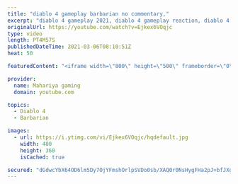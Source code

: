 ```yaml
---
title: "diablo 4 gameplay barbarian no commentary,"
excerpt: "diablo 4 gameplay 2021, diablo 4 gameplay reaction, diablo 4 gameplay 4k, diablo 4 gameplay android, diablo 4 gameplay barbarian, diablo 4 gameplay ..."
originalUrl: https://youtube.com/watch?v=Ejkex6VOqjc
type: video
length: PT4M57S
publishedDateTime: 2021-03-06T08:10:51Z
heat: 50

featuredContent: "<iframe width=\"800\" height=\"500\" frameborder=\"0\" src=\"https://www.youtube.com/embed/Ejkex6VOqjc\" allow=\"accelerometer; autoplay; encrypted-media; gyroscope; picture-in-picture\" allowfullscreen></iframe>"

provider:
  name: Mahariya gaming
  domain: youtube.com

topics:
  - Diablo 4
  - Barbarian

images:
  - url: https://i.ytimg.com/vi/Ejkex6VOqjc/hqdefault.jpg
    width: 480
    height: 360
    isCached: true

secured: "dGdwcYbX64OD6lm5Dy7OjYFmshOrlpSVDo0sb/XAQ0r0NsHygFHa2pJ+bfJXgIzjw67FUcrb64B40zzHKFvsP/LU9EUuAd7QxrzzG85WlQT5yJhOhZxMxO5Zccofzy0cLmbMKMQIGR+pG3KF3WH7wV0WlGjJ+cA/wh04GH1YOBR8AEpKSK2UoyqUFor4TQOmELSm/CA63Qbog1nrvARQ3hCxAfURnzde4ydIpeVZ4dWguM+VU8HPWGG67G731kxboX/ssa3a4qSOiFv9v8R2ibolu7tNdEqrv7iElYQhShwDw1JLk30BT4n7RCYHRIyaF6ASNrcv4Qkls/t+n+5a9DZAZ5pHajNkbN3oHncZEUEr1X7HjJspTgmlVZ+Pb/mKUp4d3+7T5rS8CiQ83DrGmE8HVOd++rC+ZiKmMD0PygY=;R/4078DczWrMBX01/OXWxw=="
---
```



